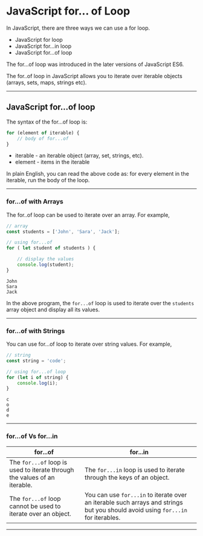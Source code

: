 # JavaScript for... of Loop

In JavaScript, there are three ways we can use a for loop.

* JavaScript for loop
* JavaScript for...in loop
* JavaScript for...of loop

The for...of loop was introduced in the later versions of JavaScript ES6.

The for..of loop in JavaScript allows you to iterate over iterable objects (arrays, sets, maps, strings etc).

***

## JavaScript for...of loop
The syntax of the for...of loop is:

```js
for (element of iterable) {
    // body of for...of
}
```

* iterable - an iterable object (array, set, strings, etc).
* element - items in the iterable

In plain English, you can read the above code as: for every element in the iterable, run the body of the loop.

***
### for...of with Arrays
The for..of loop can be used to iterate over an array. For example,

```js
// array
const students = ['John', 'Sara', 'Jack'];

// using for...of
for ( let student of students ) {

    // display the values
    console.log(student);
}
```

```
John
Sara
Jack
```

In the above program, the ```for...of``` loop is used to iterate over the ```students``` array object and display all its values.

***

### for...of with Strings
You can use for...of loop to iterate over string values. For example,

```js
// string
const string = 'code';

// using for...of loop
for (let i of string) {
    console.log(i);
}
```

```
c
o
d
e
```

***

### for...of Vs for...in

| for...of                                                                | for...in                                                                                                                    |
|-------------------------------------------------------------------------|-----------------------------------------------------------------------------------------------------------------------------|
| The ```for...of``` loop is used to iterate through the values of an iterable. | The ```for...in``` loop is used to iterate through the keys of an object.                                                         |
| The ```for...of``` loop cannot be used to iterate over an object.             | You can use ```for...in``` to iterate over an iterable such arrays and strings but you should avoid using ```for...in``` for iterables. |

***
